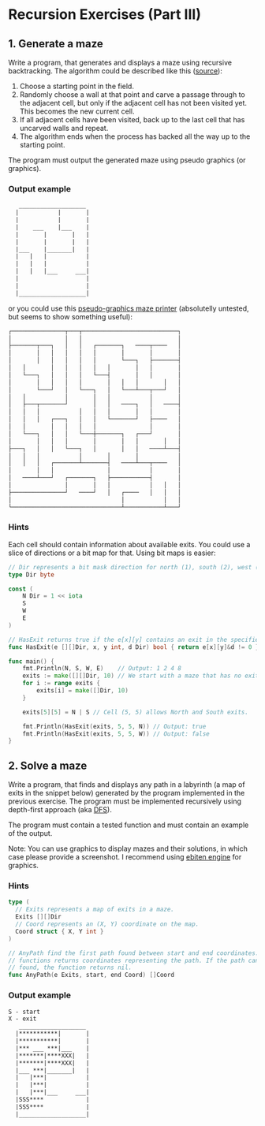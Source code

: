 # Recursion Exercises (Part III)

## 1. Generate a maze

Write a program, that generates and displays a maze using recursive
backtracking. The algorithm could be described like this ([source]):

[source]: https://weblog.jamisbuck.org/2010/12/27/maze-generation-recursive-backtracking

1. Choose a starting point in the field.
2. Randomly choose a wall at that point and carve a passage through to the
   adjacent cell, but only if the adjacent cell has not been visited yet. This
   becomes the new current cell.
3. If all adjacent cells have been visited, back up to the last cell that has
   uncarved walls and repeat.
4. The algorithm ends when the process has backed all the way up to the
   starting point.

The program must output the generated maze using pseudo graphics (or graphics).

### Output example

```txt
   ___________________
  |           |       |
  |           |       |
  |    ___    |___    |
  |       |       |   |
  |       |       |   |
  |___    |_______|   |
  |   |   |           |
  |   |   |           |
  |   |   |___     ___|
  |                   |
  |                   |
  |___________________|
```

or you could use this [pseudo-graphics maze printer] (absolutelly untested, but
seems to show something useful):

[pseudo-graphics maze printer]: https://go.dev/play/p/1scrAjaObwC

```txt
┌───────────────┬───┬───────────────────────────┐
│               │   │                           │
├───────┬───┐   │   │   ┌───────┐   ────┬────   │
│       │   │   │   │   │       │       │       │
│       │   │   │   │   │       └───┐   ├───────┤
│   │       │   │   │   │   │       │   │       │
│   └───┐   │   │   │   └───┤       │   │       │
│       │   │   │   │       │   │   │       │   │
│       └───┘   │   └───┐   │   └───┴───┬───┘   │
│   │           │       │   │           │       │
│   ├───┬───────┘       │   │   ────┐   │   ────┤
│   │   │           │   │   │       │   │       │
│   │   │   ┌───┐   │   │   └───────┘   ├────   │
│   │       │   │   │   │               │       │
│   └───┐   │   │   └───┼───────┐   ┌───┘       │
│       │   │   │       │       │   │       │   │
├───┐   │   │   └───┐   │       │   │   ────┴───┤
│   │   │           │       │       │           │
│   │   │   ┌───────┴───────┤   ────┴───┬────   │
│       │   │               │           │       │
│   ────┴───┘   ┌───────┐   ├───────────┤       │
│               │       │   │           │   │   │
├───────────────┘   ────┘   │   ┌────   │   │   │
│                               │           │   │
└───────────────────────────────┴───────────┴───┘
```

### Hints

Each cell should contain information about available exits. You could use a
slice of directions or a bit map for that. Using bit maps is easier:

```go
// Dir represents a bit mask direction for north (1), south (2), west (4) and east (8).
type Dir byte

const (
	N Dir = 1 << iota
	S
	W
	E
)

// HasExit returns true if the e[x][y] contains an exit in the specified direction.
func HasExit(e [][]Dir, x, y int, d Dir) bool { return e[x][y]&d != 0 }

func main() {
	fmt.Println(N, S, W, E)    // Output: 1 2 4 8
	exits := make([][]Dir, 10) // We start with a maze that has no exits.
	for i := range exits {
		exits[i] = make([]Dir, 10)
	}

	exits[5][5] = N | S // Cell (5, 5) allows North and South exits.

	fmt.Println(HasExit(exits, 5, 5, N)) // Output: true
	fmt.Println(HasExit(exits, 5, 5, W)) // Output: false
}
```

## 2. Solve a maze

Write a program, that finds and displays any path in a labyrinth (a map of
exits in the snippet below) generated by the program implemented in the previous
exercise. The program must be implemented recursively using depth-first approach
(aka [DFS]).

[DFS]: https://en.wikipedia.org/wiki/Depth-first_search

The program must contain a tested function and must contain an example of the
output.

Note: You can use graphics to display mazes and their solutions, in which case
please provide a screenshot. I recommend using [ebiten engine] for graphics.

[ebiten engine]: https://ebitengine.org/

### Hints

```go
type (
  // Exits represents a map of exits in a maze.
  Exits [][]Dir
  // Coord represents an (X, Y) coordinate on the map.
  Coord struct { X, Y int }
)

// AnyPath find the first path found between start and end coordinates. The
// functions returns coordinates representing the path. If the path cannot be
// found, the function returns nil.
func AnyPath(e Exits, start, end Coord) []Coord
```

### Output example

```txt
S - start
X - exit
   ___________________
  |***********|       |
  |***********|       |
  |*** ___ ***|___    |
  |*******|****XXX|   |
  |*******|****XXX|   |
  |___ ***|_______|   |
  |   |***|           |
  |   |***|           |
  |   |***|___     ___|
  |SSS****            |
  |SSS****            |
  |___________________|
```

